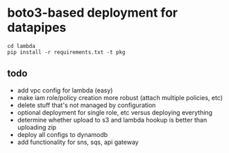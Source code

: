 # boto3-based deployment for datapipes

```
cd lambda
pip install -r requirements.txt -t pkg
```

## todo

- add vpc config for lambda (easy)
- make iam role/policy creation more robust (attach multiple policies, etc)
- delete stuff that's not managed by configuration
- optional deployment for single role, etc versus deploying everything
- determine whether upload to s3 and lambda hookup is better than uploading zip
- deploy all configs to dynamodb
- add functionality for sns, sqs, api gateway
